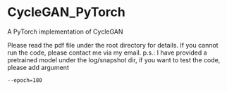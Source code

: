 # CycleGAN_PyTorch
A PyTorch implementation of CycleGAN

Please read the pdf file under the root directory for details. If you cannot run the code, please contact me via my email.
p.s.: I have provided a pretrained model under the log/snapshot dir, if you want to test the code, please add argument 
```bash
--epoch=180
```

